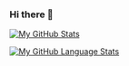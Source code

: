 ### Hi there 👋

<!--
**Rangel260944/Rangel260944** is a ✨ _special_ ✨ repository because its `README.md` (this file) appears on your GitHub profile.

Here are some ideas to get you started:

- 🔭 I’m currently working on ...
- 🌱 I’m currently learning ...
- 👯 I’m looking to collaborate on ...
- 🤔 I’m looking for help with ...
- 💬 Ask me about ...
- 📫 How to reach me: ...
- 😄 Pronouns: ...
- ⚡ Fun fact: ...
-->

[![My GitHub Stats](https://github-readme-stats.vercel.app/api/?username=Rangel260944&count_private=true&theme=tokyonight&showicons=true)]()

[![My GitHub Language Stats](https://github-readme-stats.vercel.app/api/top-langs/?username=Rangel260944&langs_count=5&theme=tokyonight)]()
